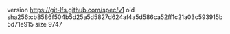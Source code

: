 version https://git-lfs.github.com/spec/v1
oid sha256:cb8586f504b5d25a5d5827d624af4a5d586ca52ff1c21a03c593915b5d71e915
size 9747
